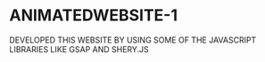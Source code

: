# ANIMATEDWEBSITE-1
DEVELOPED THIS WEBSITE BY USING SOME OF THE JAVASCRIPT LIBRARIES LIKE GSAP AND SHERY.JS
